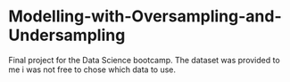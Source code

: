 # Modelling-with-Oversampling-and-Undersampling
Final project for the Data Science bootcamp. The dataset was provided to me i was not free to chose which data to use.
